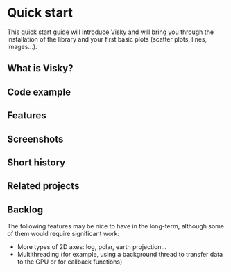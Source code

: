 # Quick start

This quick start guide will introduce Visky and will bring you through the installation of the library and your first basic plots (scatter plots, lines, images...).

## What is Visky?


## Code example


## Features


## Screenshots


## Short history


## Related projects


## Backlog

The following features may be nice to have in the long-term, although some of them would require significant work:

* More types of 2D axes: log, polar, earth projection...
* Multithreading (for example, using a background thread to transfer data to the GPU or for callback functions)
